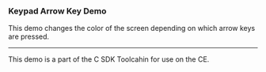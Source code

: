 ### Keypad Arrow Key Demo

This demo changes the color of the screen depending on which arrow keys are pressed.

---

This demo is a part of the C SDK Toolcahin for use on the CE.

